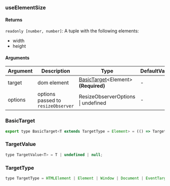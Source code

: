 ### useElementSize

#### Returns
`readonly [number, number]`: A tuple with the following elements:
- width
- height

#### Arguments
|Argument|Description|Type|DefaultValue|
|---|---|---|---|
|target|dom element|[BasicTarget](#basictarget)&lt;Element&gt;  **(Required)**|-|
|options|options passed to `resizeObserver`|ResizeObserverOptions \| undefined |-|

### BasicTarget

```js
export type BasicTarget<T extends TargetType = Element> = (() => TargetValue<T>) | TargetValue<T> | MutableRefObject<TargetValue<T>>;
```

### TargetValue

```js
type TargetValue<T> = T | undefined | null;
```

### TargetType

```js
type TargetType = HTMLElement | Element | Window | Document | EventTarget;
```